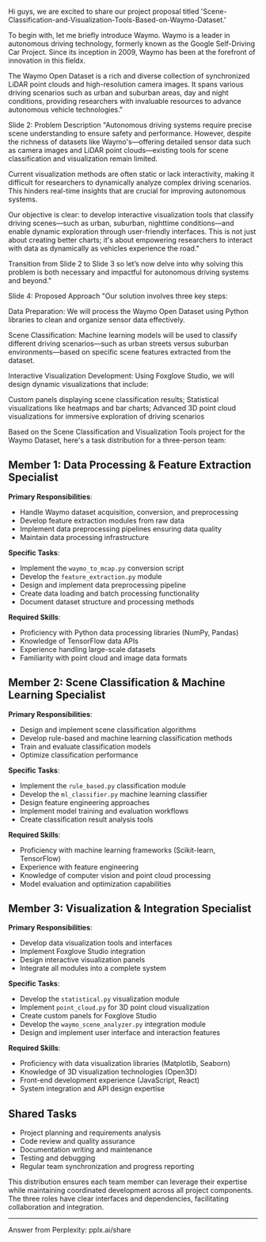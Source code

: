 Hi guys, we are excited to share  our project proposal titled 'Scene-Classification-and-Visualization-Tools-Based-on-Waymo-Dataset.'

To begin with, let me briefly introduce Waymo. Waymo is a leader in autonomous driving technology, formerly known as the Google Self-Driving Car Project. 
Since its inception in 2009, Waymo has been at the forefront of innovation in this fieldx.

The Waymo Open Dataset is a rich and diverse collection of synchronized LiDAR point clouds and high-resolution camera images. It spans various driving scenarios such as urban and suburban areas, day and night conditions, providing researchers with invaluable resources to advance autonomous vehicle technologies."

Slide 2: Problem Description
"Autonomous driving systems require precise scene understanding to ensure safety and performance. However, despite the richness of datasets like Waymo's—offering detailed sensor data such as camera images and LiDAR point clouds—existing tools for scene classification and visualization remain limited.

Current visualization methods are often static or lack interactivity, making it difficult for researchers to dynamically analyze complex driving scenarios. This hinders real-time insights that are crucial for improving autonomous systems.

Our objective is clear: to develop interactive visualization tools that classify driving scenes—such as urban, suburban, nighttime conditions—and enable dynamic exploration through user-friendly interfaces. This is not just about creating better charts; it's about empowering researchers to interact with data as dynamically as vehicles experience the road."

Transition from Slide 2 to Slide 3
so let’s now delve into why solving this problem is both necessary and impactful for autonomous driving systems and beyond."

Slide 4: Proposed Approach
"Our solution involves three key steps:

Data Preparation: 
We will process the Waymo Open Dataset using Python libraries to clean and organize sensor data effectively.

Scene Classification: 
Machine learning models will be used to classify different driving scenarios—such as urban streets versus suburban environments—based on specific scene features extracted from the dataset.

Interactive Visualization Development: 
Using Foxglove Studio, we will design dynamic visualizations that include:

Custom panels displaying scene classification results;
Statistical visualizations like heatmaps and bar charts;
Advanced 3D point cloud visualizations for immersive exploration of driving scenarios




Based on the Scene Classification and Visualization Tools project for the Waymo Dataset, here's a task distribution for a three-person team:

## Member 1: Data Processing & Feature Extraction Specialist

**Primary Responsibilities**:
- Handle Waymo dataset acquisition, conversion, and preprocessing
- Develop feature extraction modules from raw data
- Implement data preprocessing pipelines ensuring data quality
- Maintain data processing infrastructure

**Specific Tasks**:
- Implement the `waymo_to_mcap.py` conversion script
- Develop the `feature_extraction.py` module
- Design and implement data preprocessing pipeline
- Create data loading and batch processing functionality
- Document dataset structure and processing methods

**Required Skills**:
- Proficiency with Python data processing libraries (NumPy, Pandas)
- Knowledge of TensorFlow data APIs
- Experience handling large-scale datasets
- Familiarity with point cloud and image data formats

## Member 2: Scene Classification & Machine Learning Specialist

**Primary Responsibilities**:
- Design and implement scene classification algorithms
- Develop rule-based and machine learning classification methods
- Train and evaluate classification models
- Optimize classification performance

**Specific Tasks**:
- Implement the `rule_based.py` classification module
- Develop the `ml_classifier.py` machine learning classifier
- Design feature engineering approaches
- Implement model training and evaluation workflows
- Create classification result analysis tools

**Required Skills**:
- Proficiency with machine learning frameworks (Scikit-learn, TensorFlow)
- Experience with feature engineering
- Knowledge of computer vision and point cloud processing
- Model evaluation and optimization capabilities

## Member 3: Visualization & Integration Specialist

**Primary Responsibilities**:
- Develop data visualization tools and interfaces
- Implement Foxglove Studio integration
- Design interactive visualization panels
- Integrate all modules into a complete system

**Specific Tasks**:
- Develop the `statistical.py` visualization module
- Implement `point_cloud.py` for 3D point cloud visualization
- Create custom panels for Foxglove Studio
- Develop the `waymo_scene_analyzer.py` integration module
- Design and implement user interface and interaction features

**Required Skills**:
- Proficiency with data visualization libraries (Matplotlib, Seaborn)
- Knowledge of 3D visualization technologies (Open3D)
- Front-end development experience (JavaScript, React)
- System integration and API design expertise

## Shared Tasks

- Project planning and requirements analysis
- Code review and quality assurance
- Documentation writing and maintenance
- Testing and debugging
- Regular team synchronization and progress reporting

This distribution ensures each team member can leverage their expertise while maintaining coordinated development across all project components. The three roles have clear interfaces and dependencies, facilitating collaboration and integration.

---
Answer from Perplexity: pplx.ai/share